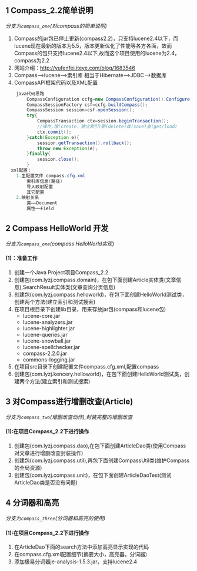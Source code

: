 ## 1 Compass_2.2简单说明
*分支为`compass_one`(对compass的简单说明)*

1. Compass的jar包已停止更新(compass2.2)，只支持lucene2.4以下，而lucene现在最新的版本为5.5，版本更新优化了性能等各方各面，故而Compass的包只支持lucene2.4以下,故而这个项目使用的lucene为2.4，compass为2.2
2. 网站介绍：http://yufenfei.iteye.com/blog/1683546
3. Compass——>lucene——>索引库   相当于Hibernate——>JDBC——>数据库
4. CompassAPI框架代码以及XML配置
```java
	java代码思路
		CompassConfiguration ccfg=new CompassConfiguration().Configure(); //compass.cfg.xml
		CompassSessionFactory csf=ccfg.buildCompass();
		CompassSession session=csf.openSession();
		try{
			CompassTransaction ctx=session.beginTransaction();
			//操作,增(create，建立索引)删(delete)改(save)查(get/load)
			ctx.commit();
		}catch(Exception e){
			session.getTransaction().rollback();
			throw new Exception(e);
		}finally{
			session.close();
		}
  xml配置：
	1.主配置文件 compass.cfg.xml
  		索引库信息(路径)
  		导入映射配置
  		其它配置
  	2.映射关系  
 		类——Document
 		属性——Field 
```
## 2 Compass HelloWorld 开发
*分支为`compass_one`(compass HelloWorld实现)*
#### (1)：准备工作
1. 创建一个Java Project项目Compass_2.2
2. 创建包(com.lyzj.compass.domain)，在包下面创建Article实体类(文章信息),SearchResult实体类(文章查询分页信息)
3. 创建包(com.lyzj.compass.helloworld)，在包下面创建HelloWorld测试类，创建两个方法(建立索引和测试搜索)
4. 在项目根目录下创建lib目录，用来存放jar包(compass和lucene包)
	* lucene-core.jar
    * lucene-analyzers.jar
    * lucene-highlighter.jar
    * lucene-queries.jar
    * lucene-snowball.jar
    * lucene-spellchecker.jar
    * compass-2.2.0.jar
    * commons-logging.jar
5. 在项目src目录下创建配置文件compass.cfg.xml,配置compass
6. 创建包(com.lyzj.kencery.helloworld)，在包下面创建HelloWorld测试类，创建两个方法(建立索引和测试搜索)

## 3 对Compass进行增删改查(Article)
*分支为`compass_two`(增删改查动作),封装完整的增删改查* 
#### (1):在项目Compass_2.2下进行操作
1. 创建包(com.lyzj.compass.dao),在包下面创建ArticleDao类(使用Compass对文章进行增删改查封装操作)
2. 创建包(com.lyzj.compass.util),再包下面创建CompassUtil类(维护Compass的全局资源)
3. 创建包(com.lyzj.compass.unit)，在包下面创建ArticleDaoTest(测试ArticleDao类是否没有问题)

## 4 分词器和高亮
*分支为`compass_three`(分词器和高亮的使用)* 
#### (1):在项目Compass_2.2下进行操作
1. 在ArticleDao下面的search方法中添加高亮显示实现的代码
2. 在compass.cfg.xml配置细节(摘要大小，高亮器，分词器)
3. 添加极易分词器je-analysis-1.5.3.jar，支持lucene2.4

















